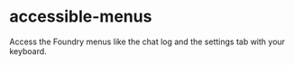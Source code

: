 # accessible-menus
Access the Foundry menus like the chat log and the settings tab with your keyboard.
